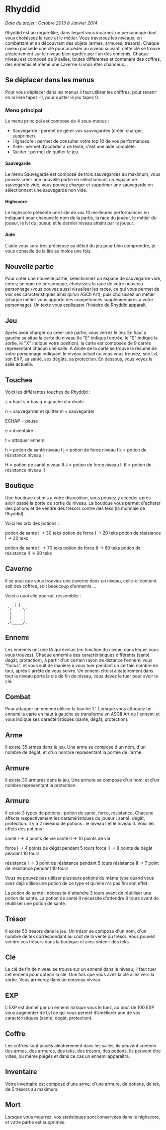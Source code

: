 # Rhyddid

*Date du projet : Octobre 2013 à Janvier 2014*

Rhyddid est un rogue-like, dans lequel vous incarnez un personnage dont vous choisissez la race et le métier. Vous traversez les niveaux, en combattant et  en découvrant des objets (armes, armures, trésors). Chaque niveau possède une clé pour accéder au niveau suivant, cette clé se trouve aléatoirement sur le niveau bien gardée par l'un des ennemis. Chaque niveau est composé de 9 salles, toutes différentes et contenant des coffres, des ennemis et même une caverne si vous êtes chanceux...

## Se déplacer dans les menus

Pour vous déplacer dans les menus il faut utiliser les chiffres, pour revenir en arrière tapez -1, pour quitter le jeu tapez 0.

### Menu principal

Le menu principal est compose de 4 sous-menus :

* Sauvegarde : permet de gérer vos sauvegardes (créer, charger, supprimer).
* Highscore : permet de consulter votre top 10 de vos performances.
* Aide : permet d’accéder à ce texte, c'est une aide complète.
* Quitter : permet de quitter le jeu.

#### Sauvegarde

Le menu Sauvegarde est composé de trois sauvegardes au maximum, vous pouvez créer une nouvelle partie en sélectionnant un espace de sauvegarde vide, vous pouvez charger et supprimer une sauvegarde en sélectionnant une sauvegarde non vide.

#### Highscore

Le highscore présente une liste de vos 10 meilleures performances en indiquant pour chacune le nom de la partie, la race du joueur, le métier du joueur, le lvl du joueur, et le dernier niveau atteint par le joueur.

#### Aide

L'aide vous sera très précieuse au début du jeu pour bien comprendre, je vous conseille de la lire au moins une fois.

## Nouvelle partie

Pour créer une nouvelle partie, sélectionnez un espace de sauvegarde vide,    entrez un nom de personnage, choisissez la race de votre nouveau personnage (vous pouvez aussi visualiser les races, ce qui vous permet de voir ses caractéristiques ainsi qu'un ASCII Art), puis choisissez un métier (chaque métier vous apporte des compétences supplémentaires à votre personnage). Un texte vous expliquant l'histoire de Rhyddid apparaît.

## Jeu

Après avoir charger ou créer une partie, vous verrez le jeu. En haut a gauche se situe la carte du niveau (le "E" indique l’entrée, le "S" indique la sortie, le "X" indique votre position), la carte est composée de 9 carrés représentant chacun une salle. A droite de la carte se trouve le résumé de votre personnage indiquant le niveau actuel où vous vous trouvez, son Lvl, son EXP, sa santé, ses dégâts, sa protection. En dessous, vous voyez la salle actuelle.

## Touches

Voici les différentes touches de Rhyddid :

z = haut
s = bas
q = gauche
d = droite

n = sauvegarder et quitter
m = sauvegarder

ECHAP = pause

e = inventaire

t = attaquer ennemi

h = potion de santé niveau I
j = potion de force niveau I
k = potion de résistance niveau I

H = potion de santé niveau II
J = potion de force niveau II
K = potion de résistance niveau II

## Boutique

Une boutique est mis a votre disposition, vous pouvez y accéder après avoir passé la porte de sortie du niveau. La boutique vous permet d'acheter des potions et de vendre des trésors contre des teks (la monnaie de Rhyddid).

Voici les prix des potions :

potion de santé I -> 30 teks
potion de force I -> 20 teks
potion de résistance I -> 20 teks

potion de santé II -> 70 teks
potion de force II -> 60 teks
potion de résistance II -> 60 teks

## Caverne

Il se peut que vous trouviez une caverne dans un niveau, celle-ci contient soit des coffres, soit beaucoup d'ennemis ...

Voici a quoi elle pourrait ressembler :

```
   _| |_  
 `/     \'
  |     | 
  |     | 
 ,\_____/.
```

## Ennemi

Les ennemis ont une IA qui évolue (en fonction du niveau dans lequel vous vous trouvez). Chaque ennemi a des caractéristiques différents (santé, dégât, protection), à partir d'un certain rayon de distance l'ennemi vous "focus", et vous suit de manière à vous tuer pendant un certain nombre de tour, après il arrête de vous suivre. Un ennemi choisi aléatoirement dans tout le niveau porte la clé de fin de niveau, vous devez le tuer pour avoir la clé.

## Combat

Pour attaquer un ennemi utiliser la touche 't'. Lorsque vous attaquez un ennemi la carte en haut à gauche se transforme en ASCII Art de l'ennemi et vous indique ses caractéristiques (santé, dégât, protection).

## Arme

Il existe 35 armes dans le jeu. Une arme se compose d'un nom, d'un nombre de dégât, et d'un nombre représentant la portée de l'arme.

## Armure

Il existe 30 armures dans le jeu. Une armure se compose d'un nom, et d'un nombre représentant la protection.

## Armure

Il existe 3 types de potions : potion de santé, force, résistance. Chacune affecte respectivement les caractéristiques du joueur : santé, dégât, protection. Il y a 2 niveaux de potions : le niveau I et le niveau II. Voici les effets des potions :

santé I -> 4 points de vie
santé II -> 10 points de vie

force I -> 4 points de dégât pendant 5 tours
force II -> 8 points de dégât pendant 10 tours

résistance I -> 3 point de résistance pendant 5 tours
résistance II -> 7 point de résistance pendant 10 tours

Vous ne pouvez pas utiliser plusieurs potions du même type quand vous avez déjà utilisé une potion de ce type et qu'elle n'a pas fini son effet.

La potion de santé I nécessite d'attendre 3 tours avant de réutiliser une potion de santé. La potion de santé II nécessite d'attendre 8 tours avant de réutiliser une potion de santé.

## Trésor

Il existe 50 trésors dans le jeu. Un trésor se compose d'un nom, d'un nombre de tek correspondant au coût de la vente du trésor. Vous pouvez vendre vos trésors dans la boutique et ainsi obtenir des teks.

## Clé

La clé de fin de niveau se trouve sur un ennemi dans le niveau, il faut tuer cet ennemi pour obtenir la clé. Une fois que vous avez la clé allez vers la sortie. Vous arriverez dans un nouveau niveau.

## EXP

L'EXP est donné par un ennemi lorsque vous le tuez, au bout de 100 EXP vous augmenter de Lvl ce qui vous permet d’améliorer une de vos caractéristiques (santé, dégât, protection).

## Coffre

Les coffres sont placés aléatoirement dans les salles, ils peuvent contenir des armes, des armures, des teks, des trésors, des potions. Ils peuvent être vides, ou même piégés et dans ce cas un ennemi apparaîtra.

## Inventaire

Votre inventaire est composé d'une arme, d'une armure, de potions, de tek, de 5 trésors au maximum.

## Mort

Lorsque vous mourrez, vos statistiques sont conservées dans le highscore, et votre partie est supprimée.